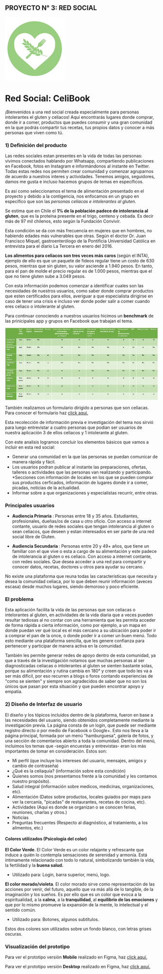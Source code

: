 ## PROYECTO N° 3: RED SOCIAL

![alt text](https://raw.githubusercontent.com/CamiRamirez/scl-2018-05-bc-core-am-socialnetwork/master/img/celiaco3verdeicono.png)



# Red Social: CeliBook
¡Bienvenidos a una red social creada especialmente para personas intolerantes el gluten y celiacos! Aquí encontrarás lugares donde comprar, donde ir a comer, productos que puedes consumir y una gran comunidad en la que podrás compartir tus recetas, tus propios datos y conocer a más personas que viven como tú. 

### 1) Definición del producto

Las redes sociales estan presentes en la vida de todas las personas: vivimos conectados hablando por Whatsapp, compartiendo publicaciones en Facebook, fotos en Instagram e informándonos al instante en Twitter. Todas estas redes nos permiten crear comunidad y comenzar agruparnos de acuerdo a nuestros interes y actividades. Tenemos amigos, seguidores, damos me gusta e incluso hacemos grupos de temas en específicos. 

Es así como seleccionamos el tema de alimentación presentado en el proyecto y debido a la contigencia, nos enfocamos en un grupo en especifico que son las *personas celiacas e intolerantes al gluten*.

Se estima que en Chile el <b> 1% de la población padece de intolerancia al gluten</b>, que es la proteína presente en el trigo, centeno y cebada. Es decir más de 97 mil chilenos, esto según la Fundación Convivir. 

Esta condición se da con más frecuencia en mujeres que en hombres, no habiendo edades más vulnerables que otras. Según el doctor Dr. Juan Francisco Miquel, gastroenterólogo de la Pontificia Universidad Católica en entrevista para el diario La Tercera en enero del 2016.

<b>Los alimentos para celiacos son tres veces más caros </b> (según el INTA), ejemplo de ello es que un paquete de fideos regular tiene un costo de 630 pesos, mientras que sin gluten, su valor asciende a 1.940 pesos. En tanto, para el pan de molde el precio regular es de 1.000 pesos, mientras que el que no tiene gluten sube a 3.049 pesos.

Con esta información podemos comenzar a identificar cuales son las necesidades de nuestros usuarios, como saber donde comprar productos que esten certificados para ellos, averiguar a que especialista dirigirse en caso de tener una crisis e incluso ver donde poder salir a comer cuando eres celiaco o intolerante al gluten.

Para continuar conociendo a nuestros usuarios hicimos un <b>benchmark</b> de las prinicipales app y grupos en Facebook que trabajan el tema.

![alt text](anexos/benchmarks.png)

También realizamos un formulario dirigido a personas que son celiacas. Para conocer el formulario haz [click aquí.](https://goo.gl/forms/mCI9bGpddtSMnHdt2)

Esta recolección de información previa e investigación del tema nos sirvió para luego entrevistar a cuatro personas que podian ser usuarios de nuestra aplicación 3 de ellos celiacos y 1 intolerante al gluten. 

Con este analisis logramos concluir los elementos básicos que vamos a incluir en esta red social:
* Generar una comunidad en la que las personas se puedan comunicar de manera rápida y fácil.
* Los usuarios podran publicar al instante las preparaciones, ofertas, talleres o actividades que las personas van realizando y participando.
*Secciones con información de locales en los que se pueden comprar sus productos cerficados, información de lugares donde ir a comer, picadas, noticias de la actualidad. 
* Informar sobre a que organizaciones y especialistas recurrir, entre otras.

<h3> Principales usuarios </h3>

* <b> Audiencia Primaria </b>: Personas entre 18 y 35 años. Estudiantes, profesionales, dueñas/os de casa u otro oficio. Con acceso a internet contante, usuario de redes sociales que tengan intolerancia al gluten o sean celiacos, que deseen y estan interesados en ser parte de una red social libre de Gluten.

* <b> Audiencia Secundaria </b>: Personas entre 20 y 49+ años,  que tiene un familiar con el que vive o esta a cargo de su alimentación y este padece de intolerancia al gluten o es celiaco. Con acceso a internet contante, con redes sociales. Que desea acceder a una red para compartir y conocer datos, recetas, doctores u otros para ayudar su cercano.

No existe una plataforma que reuna todas las caracteristicas que necesita y desea la comunidad celiaca, por lo que deben reunir información (aveces escasa) desde muchos lugares, siendo demoroso y poco eficiente.

<h3> El problema </h3>

Esta aplicación facilita la vida de las personas que son celiacas o intelorantes al gluten, en actividades de la vida diaria que a veces pueden resultar tediosas al no contar con una herramienta que les permita acceder de forma rápida a cierta información, como por ejemplo, a un mapa en donde puedan ver qué local es el más cercano a su ubicación para poder ir a comprar el pan de la once, o donde poder ir a comer un buen menú. Todo esto mediante una plataforma sencilla, que les genere confianza para pertenecer y participar de manera activa en la comunidad.

También les permite generar redes de apoyo dentro de esta comunidad, ya que a través de la investigación notamos que muchas personas al ser diagnosticadas celiacas o intolerantes al gluten se sienten bastante solas, porque su alimentación y rutina cambia en 180° y creen que todo les va a ser más dificil, por eso recurren a blogs o foros contando experiencias de "como se sienten" y siempre son agradecidos de saber que no son los únicos que pasan por esta situación y que pueden encontrar apoyo y empatía.


### 2) Diseño de Interfaz de usuario

El diseño y los tópicos incluidos dentro de la plataforma, fueron en base a las necesidades del usuario, siendo obtenidos completamente mediante la investigación previa.
La página consta de un login, que puede ser mediante registro directo o por medio de Facebook o Google+. Esto nos lleva a la página principal, formada por un menú "hamburguesa", galería de fotos, y una sección de comentarios abierto a toda la comunidad.
Dentro del menú, incluimos los temas que -según encuestas y entrevistas- eran los más importantes de tomar en consideración. Estos son:
* Mi perfil (que incluye los intereses del usuario, mensajes, amigos y cambio de contraseña)
* ¿Qué es la celiaquía? (información sobre esta condición)
* Quienes somos (nos presentamos frente a la comunidad y les contamos nuestro propósito).
* Salud integral (información sobre medicos, medicinas, organizaciones, etc).
* Alimentación (Datos sobre productos, locales guiados por maps para ver la cercanía, "picadas" de restaurantes, recetas de cocina, etc).
* Actividades (Aquí es donde se organizan o se conocen ferias, reuniones, charlas y otros.)
* Noticias
* Preguntas frecuentes (Respecto al diagnóstico, al tratamiento, a los alimentos, etc.)

#### Colores utilizados (Psicología del color)
<b>El Color Verde</b>. El Color Verde es un color relajante y refrescante que induce a quién lo contempla sensaciones de serenidad y armonía. Está íntimamente relacionado con todo lo natural, simbolizando también la vida, la fertilidad y la <b>buena salud.</b>
* Utilizado para: Login, barra superior, menú, logo.

<b>El color morado/violeta</b>. El color morado sirve como representación de las acciones por venir, del futuro, aquello que va más allá de lo tangible, de la imaginación y los sueños. Es por ello que es un color que evoca a la espiritualidad, a la <b>calma</b>, a la <b>tranquilidad</b>, al <b>equilibrio de las emociones</b> y que por lo mismo promueve la expansión de la mente, lo intelectual y el sentido común.
* Utilizado para: Botones, algunos subtítulos.

Estos dos colores son utilizados sobre un fondo blanco, con letras grises oscuras. 

### Visualización del prototipo
Para ver el prototipo versión <b>Mobile</b> realizado en Figma, haz [click aquí.](https://www.figma.com/proto/0rc4en5mN6XT8Ts4jB6Ejoll/Red-Social-Celiacos?scaling=min-zoom&node-id=124%3A6)

Para ver el prototipo versión <b>Desktop</b> realizado en Figma, haz [click aquí.](https://www.figma.com/proto/bk6Byx4WAYmqqbj2L9IxyZIx/Red-Social-celiacos-%2F-Version-Desktop?scaling=scale-down&node-id=2%3A1)


